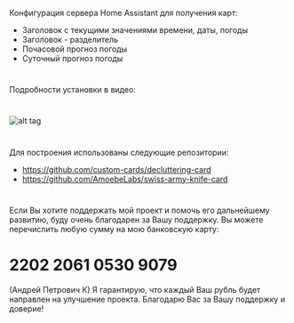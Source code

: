 Конфигурация сервера Home Assistant 
для получения карт:
- Заголовок с текущими значениями времени, даты, погоды
- Заголовок - разделитель
- Почасовой прогноз погоды
- Суточный прогноз погоды
#
Подробности установки в видео:
#
![alt tag](https://github.com/kkggaa45/swiss_kap/blob/main/readme.png)
#
Для построения использованы следующие репозитории:
- https://github.com/custom-cards/decluttering-card
- https://github.com/AmoebeLabs/swiss-army-knife-card
#
Если Вы хотите поддержать мой проект и помочь его дальнейшему развитию, буду очень благодарен за Вашу поддержку. 
Вы можете перечислить любую сумму на мою банковскую карту:  
# 2202 2061 0530 9079
(Андрей Петрович К)
Я гарантирую, что каждый Ваш рубль будет направлен на улучшение проекта. Благодарю Вас за Вашу поддержку и доверие!
